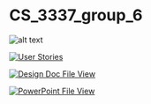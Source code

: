 # CS_3337_group_6
![alt text](https://www.silicon.co.uk/wp-content/uploads/2015/09/shutterstock_263822675.jpg)


[![User Stories](https://img.shields.io/badge/User%20Stories%20Sprint%201-Click%20Here%20to%20View-magenta.svg)](https://trello.com/b/NsIA4r5f/sprint-1)

[![Design Doc File View](https://img.shields.io/badge/Design%20Doc-Click%20Here%20to%20View-blue.svg)](https://docs.google.com/document/d/1Dr_1MZnL9rZPecDvHnS8ABgC-e1HvsKd/edit)

[![PowerPoint File View](https://img.shields.io/badge/Power%20Point%20Presentation-Click%20Here%20to%20View-orange.svg)]([https://docs.google.com/document/d/1Dr_1MZnL9rZPecDvHnS8ABgC-e1HvsKd/edit](https://csula-my.sharepoint.com/:p:/r/personal/ksanch183_calstatela_edu/Documents/group6Proposal.pptx?d=wfae219d55f694f218bf26f30ded1eb37&csf=1&web=1&e=pMQ3wl))

